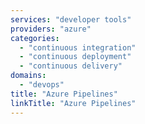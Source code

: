 ```yaml
---
services: "developer tools"
providers: "azure"
categories:
  - "continuous integration"
  - "continuous deployment"
  - "continuous delivery"
domains:
  - "devops"
title: "Azure Pipelines"
linkTitle: "Azure Pipelines"
---
```

